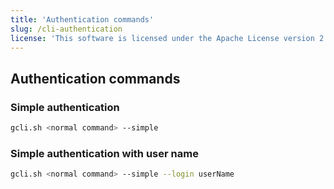 ```yaml
---
title: 'Authentication commands'
slug: /cli-authentication
license: 'This software is licensed under the Apache License version 2.'
---
```


## Authentication commands 


### Simple authentication

```bash
gcli.sh <normal command> --simple
```

### Simple authentication with user name

```bash
gcli.sh <normal command> --simple --login userName
```

